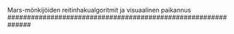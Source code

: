 Mars-mönkijöiden reitinhakualgoritmit ja visuaalinen paikannus
##############################################################
